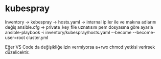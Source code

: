 # kubespray
Inventory -> kebespray -> hosts.yaml -> internal ip ler ile ve makına adlarını değiş
ansible.cfg -> private_key_file uznatısını pem dosyasına göre ayarla
ansible-playbook -i inventory/kubespray/hosts.yaml  --become --become-user=root cluster.yml

Eğer VS Code da değişikliğe izin vermiyorsa a+rwx chmod yetkisi verirsek düzelicektir. 
